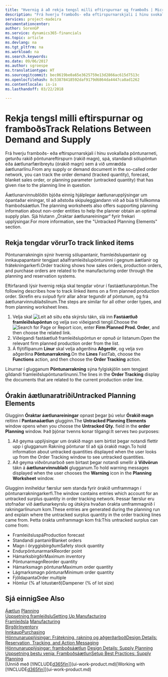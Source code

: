 ```yaml
---
title: "Hvernig á að rekja tengsl milli eftirspurnar og framboðs | Microsoft Docs"
description: "Frá hverju framboðs- eða eftirspurnarskjali í hinu svokallaða pöntunarneti, geturðu rakið pöntunareftirspurn (rakið magn), spá, standandi sölupöntun eða áætlunarfæribreytu (órakið magn) sem á við umrædda áætlunarlínu."
services: project-madeira
documentationcenter: 
author: SorenGP
ms.service: dynamics365-financials
ms.topic: article
ms.devlang: na
ms.tgt_pltfrm: na
ms.workload: na
ms.search.keywords: 
ms.date: 09/06/2017
ms.author: sgroespe
ms.translationtype: HT
ms.sourcegitcommit: bec0619be0a65e3625759e13d2866ac615d7513c
ms.openlocfilehash: 8c53878418592daf9179d6864da4447ca8ad1262
ms.contentlocale: is-is
ms.lasthandoff: 03/22/2018

---
```

# <a name="track-relations-between-demand-and-supply"></a><span data-ttu-id="9dfa2-103">Rekja tengsl milli eftirspurnar og framboðs</span><span class="sxs-lookup"><span data-stu-id="9dfa2-103">Track Relations Between Demand and Supply</span></span>
<span data-ttu-id="9dfa2-104">Frá hverju framboðs- eða eftirspurnarskjali í hinu svokallaða pöntunarneti, geturðu rakið pöntunareftirspurn (rakið magn), spá, standandi sölupöntun eða áætlunarfæribreytu (órakið magn) sem á við umrædda áætlunarlínu.</span><span class="sxs-lookup"><span data-stu-id="9dfa2-104">From any supply or demand document in the so-called order network, you can track the order demand (tracked quantity), forecast, blanket sales order, or planning parameter (untracked quantity) that has given rise to the planning line in question.</span></span>

<span data-ttu-id="9dfa2-105">Áætlunarvinnublöðin bjóða einnig hjálplegar áætlunarupplýsingar um ópantaðar einingar, til að aðstoða skipuleggjandann við að búa til fullkomna framboðsáætlun.</span><span class="sxs-lookup"><span data-stu-id="9dfa2-105">The planning worksheets also offers supporting planning information about non-order entities to help the planner obtain an optimal supply plan.</span></span> <span data-ttu-id="9dfa2-106">Sjá hlutann „Óraktar áætlunareiningar“ fyrir frekari upplýsingar.</span><span class="sxs-lookup"><span data-stu-id="9dfa2-106">For more information, see the "Untracked Planning Elements" section.</span></span>

## <a name="to-track-linked-items"></a><span data-ttu-id="9dfa2-107">Rekja tengdar vörur</span><span class="sxs-lookup"><span data-stu-id="9dfa2-107">To track linked items</span></span>
<span data-ttu-id="9dfa2-108">Pöntunarrakningin sýnir hvernig sölupantanir, framleiðslupantanir og innkaupapantanir tengjast aðalframleiðslupöntuninni í gegnum áætlanir og frátekningarkerfi.</span><span class="sxs-lookup"><span data-stu-id="9dfa2-108">Order tracking shows how sales orders, production orders, and purchase orders are related to the manufacturing order through the planning and reservation systems.</span></span>

<span data-ttu-id="9dfa2-109">Eftirfarandi lýsir hvernig rekja skal tengdar vörur í fastáætlunarpöntun.</span><span class="sxs-lookup"><span data-stu-id="9dfa2-109">The following describes how to track linked items on a firm planned production order.</span></span> <span data-ttu-id="9dfa2-110">Skrefin eru svipuð fyrir allar aðrar tegundir af pöntunum, og frá áætlunarvinnublaðslínum.</span><span class="sxs-lookup"><span data-stu-id="9dfa2-110">The steps are similar for all other order types, and from planning worksheet lines.</span></span>

1. <span data-ttu-id="9dfa2-111">Velja skal ![Leit að síðu eða skýrslu](media/ui-search/search_small.png "Leit að síðu eða skýrslu táknið") tákn, slá inn  **Fastáætluð framleiðslupöntun** og velja svo viðeigandi tengil.</span><span class="sxs-lookup"><span data-stu-id="9dfa2-111">Choose the ![Search for Page or Report](media/ui-search/search_small.png "Search for Page or Report icon") icon, enter **Firm Planned Prod. Order**, and then choose the related link.</span></span>
2. <span data-ttu-id="9dfa2-112">Viðeigandi fastáætluð framleiðslupöntun er opnuð úr listanum.</span><span class="sxs-lookup"><span data-stu-id="9dfa2-112">Open the relevant firm planned production order from the list.</span></span>
3. <span data-ttu-id="9dfa2-113">Á flýtiflipanum **Línur** skal velja aðgerðina **Aðgerðir**, og velja svo aðgerðina **Pöntunarrakning**.</span><span class="sxs-lookup"><span data-stu-id="9dfa2-113">On the **Lines** FastTab, choose the **Functions** action, and then choose the **Order Tracking** action.</span></span>

<span data-ttu-id="9dfa2-114">Línurnar í glugganum **Pöntunarrakning** sýna fylgiskjölin sem tengjast gildandi framleiðslupöntunarlínunni.</span><span class="sxs-lookup"><span data-stu-id="9dfa2-114">The lines in the **Order Tracking** display the documents that are related to the current production order line.</span></span>

## <a name="untracked-planning-elements"></a><span data-ttu-id="9dfa2-115">Órakin áætlunaratriði</span><span class="sxs-lookup"><span data-stu-id="9dfa2-115">Untracked Planning Elements</span></span>
<span data-ttu-id="9dfa2-116">Glugginn **Óraktar áætlunareiningar** opnast þegar þú velur **Órakið magn** reitinn í **Pantanaáætlun** glugginn.</span><span class="sxs-lookup"><span data-stu-id="9dfa2-116">The **Untracked Planning Elements** window opens when you choose the **Untracked Qty.** field in the **order Planning** window.</span></span> <span data-ttu-id="9dfa2-117">Það þjónar tvenns konar tilgangi:</span><span class="sxs-lookup"><span data-stu-id="9dfa2-117">It serves two purposes:</span></span>

1. <span data-ttu-id="9dfa2-118">Að geyma upplýsingar um órakið magn sem birtist þegar notandi flettir upp í glugganum Rakning pöntunar til að sjá órakið magn.</span><span class="sxs-lookup"><span data-stu-id="9dfa2-118">To hold information about untracked quantities displayed when the user looks up from the Order Tracking window to see untracked quantities.</span></span>
2. <span data-ttu-id="9dfa2-119">Að geyma viðvörunarboð sem birtast þegar notandi smellir á **Viðvörun** tákn á **áætlunarvinnublaði** glugganum.</span><span class="sxs-lookup"><span data-stu-id="9dfa2-119">To hold warning messages displayed when the user chooses the **Warning** icon in the **Planning Worksheet** window.</span></span>

<span data-ttu-id="9dfa2-120">Glugginn inniheldur færslur sem standa fyrir órakið umframmagn í pöntunarrakningarkerfi.</span><span class="sxs-lookup"><span data-stu-id="9dfa2-120">The window contains entries which account for an untracked surplus quantity in order tracking network.</span></span> <span data-ttu-id="9dfa2-121">Þessar færslur eru stofnaðar við áætlunarkeyrslu og útskýra hvaðan órakta umframmagnið í rakningarlínunum kom.</span><span class="sxs-lookup"><span data-stu-id="9dfa2-121">These entries are generated during the planning run and explain where the untracked surplus quantity in the order tracking lines came from.</span></span> <span data-ttu-id="9dfa2-122">Þetta órakta umframmagn kom frá:</span><span class="sxs-lookup"><span data-stu-id="9dfa2-122">This untracked surplus can come from:</span></span>

- <span data-ttu-id="9dfa2-123">Framleiðsluspá</span><span class="sxs-lookup"><span data-stu-id="9dfa2-123">Production forecast</span></span>
- <span data-ttu-id="9dfa2-124">Standandi pantanir</span><span class="sxs-lookup"><span data-stu-id="9dfa2-124">Blanket orders</span></span>
- <span data-ttu-id="9dfa2-125">Magn í öryggisbirgðum</span><span class="sxs-lookup"><span data-stu-id="9dfa2-125">Safety stock quantity</span></span>
- <span data-ttu-id="9dfa2-126">Endurpöntunarmark</span><span class="sxs-lookup"><span data-stu-id="9dfa2-126">Reorder point</span></span>
- <span data-ttu-id="9dfa2-127">Hámarksbirgðir</span><span class="sxs-lookup"><span data-stu-id="9dfa2-127">Maximum inventory</span></span>
- <span data-ttu-id="9dfa2-128">Pöntunarmagn</span><span class="sxs-lookup"><span data-stu-id="9dfa2-128">Reorder quantity</span></span>
- <span data-ttu-id="9dfa2-129">Hámarksmagn pöntunar</span><span class="sxs-lookup"><span data-stu-id="9dfa2-129">Maximum order quantity</span></span>
- <span data-ttu-id="9dfa2-130">Lágmarksmagn pöntunar</span><span class="sxs-lookup"><span data-stu-id="9dfa2-130">Minimum order quantity</span></span>
- <span data-ttu-id="9dfa2-131">Fjöldapanta</span><span class="sxs-lookup"><span data-stu-id="9dfa2-131">Order multiple</span></span>
- <span data-ttu-id="9dfa2-132">Hömlur (% af lotustærð)</span><span class="sxs-lookup"><span data-stu-id="9dfa2-132">Dampener (% of lot size)</span></span>

## <a name="see-also"></a><span data-ttu-id="9dfa2-133">Sjá einnig</span><span class="sxs-lookup"><span data-stu-id="9dfa2-133">See Also</span></span>  
<span data-ttu-id="9dfa2-134">[Áætlun](production-planning.md) </span><span class="sxs-lookup"><span data-stu-id="9dfa2-134">[Planning](production-planning.md) </span></span>  
[<span data-ttu-id="9dfa2-135">Uppsetning framleiðslu</span><span class="sxs-lookup"><span data-stu-id="9dfa2-135">Setting Up Manufacturing</span></span>](production-configure-production-processes.md)  
<span data-ttu-id="9dfa2-136">[Framleiðsla](production-manage-manufacturing.md)  </span><span class="sxs-lookup"><span data-stu-id="9dfa2-136">[Manufacturing](production-manage-manufacturing.md)  </span></span>  
[<span data-ttu-id="9dfa2-137">Birgðir</span><span class="sxs-lookup"><span data-stu-id="9dfa2-137">Inventory</span></span>](inventory-manage-inventory.md)  
[<span data-ttu-id="9dfa2-138">Innkaup</span><span class="sxs-lookup"><span data-stu-id="9dfa2-138">Purchasing</span></span>](purchasing-manage-purchasing.md)  
[<span data-ttu-id="9dfa2-139">Hönnunarupplýsingar: Frátekning, rakning og aðgerðarboð</span><span class="sxs-lookup"><span data-stu-id="9dfa2-139">Design Details: Reservation, Tracking, and Action Messaging</span></span>](design-details-reservation-order-tracking-and-action-messaging.md)  
<span data-ttu-id="9dfa2-140">[Hönnunarupplýsingar: framboðsáætlun](design-details-supply-planning.md) </span><span class="sxs-lookup"><span data-stu-id="9dfa2-140">[Design Details: Supply Planning](design-details-supply-planning.md) </span></span>  
[<span data-ttu-id="9dfa2-141">Uppsetning bestu venja: Framboðsáætlun</span><span class="sxs-lookup"><span data-stu-id="9dfa2-141">Setup Best Practices: Supply Planning</span></span>](setup-best-practices-supply-planning.md)  
<span data-ttu-id="9dfa2-142">[Unnið með [!INCLUDE[d365fin](includes/d365fin_md.md)]](ui-work-product.md)</span><span class="sxs-lookup"><span data-stu-id="9dfa2-142">[Working with [!INCLUDE[d365fin](includes/d365fin_md.md)]](ui-work-product.md)</span></span>


